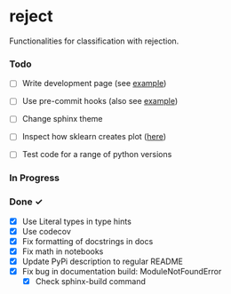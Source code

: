 # reject

Functionalities for classification with rejection.

### Todo
- [ ] Write development page (see [example](https://airflow-dbt-python.readthedocs.io/en/latest/development.html))
- [ ] Use pre-commit hooks (also see [example](https://airflow-dbt-python.readthedocs.io/en/latest/development.html#pre-commit-hooks))
- [ ] Change sphinx theme
- [ ] Inspect how sklearn creates plot ([here](https://scikit-learn.org/stable/modules/generated/sklearn.metrics.PrecisionRecallDisplay.html#sklearn.metrics.PrecisionRecallDisplay.from_estimator))
- [ ] Test code for a range of python versions


### In Progress


### Done ✓
- [x] Use Literal types in type hints
- [x] Use codecov
- [x] Fix formatting of docstrings in docs
- [x] Fix math in notebooks
- [x] Update PyPi description to regular README
- [x] Fix bug in documentation build: ModuleNotFoundError
  - [x] Check sphinx-build command
